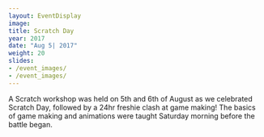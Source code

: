 ```yaml
---
layout: EventDisplay
image: 
title: Scratch Day
year: 2017
date: "Aug 5| 2017"
weight: 20
slides:
- /event_images/
- /event_images/
---
```


A Scratch workshop was held on 5th and 6th of August as we celebrated Scratch Day, followed by a 24hr freshie clash at game making! The basics of game making and animations were taught Saturday morning before the battle began.
